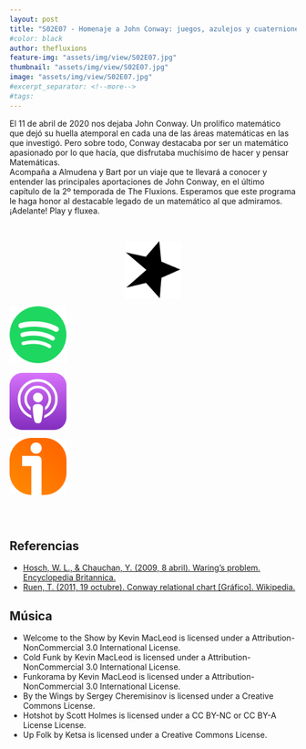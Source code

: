 ```yaml
---
layout: post
title: "S02E07 - Homenaje a John Conway: juegos, azulejos y cuaterniones"
#color: black
author: thefluxions
feature-img: "assets/img/view/S02E07.jpg"
thumbnail: "assets/img/view/S02E07.jpg"
image: "assets/img/view/S02E07.jpg"
#excerpt_separator: <!--more-->
#tags: 
---
```


El 11 de abril de 2020 nos dejaba John Conway. Un prolífico matemático que dejó su huella atemporal en cada una de las áreas matemáticas en las que investigó. Pero sobre todo, Conway destacaba por ser un matemático apasionado por lo que hacía, que disfrutaba muchísimo de hacer y pensar Matemáticas.
<br>Acompaña a Almudena y Bart por un viaje que te llevará a conocer y entender las principales aportaciones de John Conway, en el último capítulo de la 2º temporada de The Fluxions. Esperamos que este programa le haga honor al destacable legado de un matemático al que admiramos. ¡Adelante! Play y fluxea.

<br>
<p align="center">
<a href="https://www.spreaker.com/user/radiolabugr/podcast-cristobal_1" target="_blank"><img src="https://raw.githubusercontent.com/thefluxions/thefluxions.github.io/master/assets/img/archive/spreaker-logo.png" height="100" align="center"></a>

<a href="https://open.spotify.com/episode/5HH42HCuvkrBlcus9LHHKo" target="_blank"><img src="https://raw.githubusercontent.com/thefluxions/thefluxions.github.io/master/assets/img/archive/spotify-logo.png" height="100" align="center"></a>
<br><br>
<a href="https://podcasts.apple.com/es/podcast/2x07-homenaje-a-john-conway-juegos-azulejos-y-cuaterniones/id1492409246?i=1000486698403" target="_blank"><img src="https://raw.githubusercontent.com/thefluxions/thefluxions.github.io/master/assets/img/archive/apple-logo.png" height="100" align="center"></a>

<a href="https://www.ivoox.com/2x07-homenaje-a-john-conway-juegos-azulejos-audios-mp3_rf_54624058_1.html" target="_blank"><img src="https://raw.githubusercontent.com/thefluxions/thefluxions.github.io/master/assets/img/archive/ivoox-logo.png" height="100" align="center"></a>
</p>
<br><br>

## Referencias

* [Hosch, W. L., & Chauchan, Y. (2009, 8 abril). Waring’s problem. Encyclopedia Britannica.](https://www.britannica.com/science/Warings-problem)
* [Ruen, T. (2011, 19 octubre). Conway relational chart [Gráfico]. Wikipedia.](https://en.wikipedia.org/wiki/File:Conway_relational_chart.png)

## Música

* Welcome to the Show by Kevin MacLeod is licensed under a Attribution-NonCommercial 3.0 International License.
* Cold Funk by Kevin MacLeod is licensed under a Attribution-NonCommercial 3.0 International License.
* Funkorama by Kevin MacLeod is licensed under a Attribution-NonCommercial 3.0 International License.
* By the Wings by Sergey Cheremisinov is licensed under a Creative Commons License.
* Hotshot by Scott Holmes is licensed under a CC BY-NC or CC BY-A License License.
* Up Folk by Ketsa is licensed under a Creative Commons License.